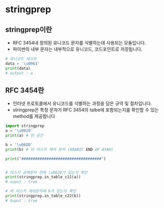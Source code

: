 # stringprep

## stringprep이란
- RFC 3454내 정의된 유니코드 문자를 식별하는데 사용되는 모듈입니다.
- 파이썬의 내부 문자는 내부적으로 유니코드, 코드포인트로 저장됩니다.

```py
# 유니코드 테스트
data = '\u0061' 
print(data)
# output : a
```

## RFC 3454란
- 인터넷 프로토콜에서 유니코드를 식별하는 과정을 담은 규약 및 절차입니다.
- stringprep은 특정 문자가 RFC 3454의 talbe에 포함되는지를 확인할 수 있는 method를 제공합니다 

```python
import stringprep
a = '\u0020'
print(a) # 빈 공간

b = '\u06DD'
print(b) # 비 아스키 제어 문자 (ARABIC END OF AYAH)

print("###################################")


# 아스키 공백문자 안에 \u0020가 있는지 확인
print(stringprep.in_table_c11(a))
# ouput : true

# 비 아스키 제어문자에 b가 있는지 확인
print(stringprep.in_table_c22(b))
# ouput : true
```

